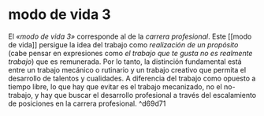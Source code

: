 # modo de vida 3
El *«modo de vida 3»* corresponde al de la *carrera profesional*. Este [[modo de vida]] persigue la idea del trabajo como *realización de un propósito* (cabe pensar en expresiones como *el trabajo que te gusta no es realmente trabajo*) que es remunerada. Por lo tanto, la distinción fundamental está entre un trabajo mecánico o rutinario y un trabajo creativo que permita el desarrollo de talentos y cualidades. A diferencia del trabajo como opuesto a tiempo libre, lo que hay que evitar es el trabajo mecanizado, no el no-trabajo, y hay que buscar el desarrollo profesional a través del escalamiento de posiciones en la carrera profesional. ^d69d71